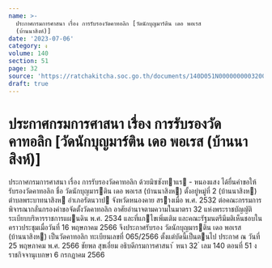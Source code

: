 ```yaml
---
name: >-
  ประกาศกรมการศาสนา เรื่อง การรับรองวัดคาทอลิก [วัดนักบุญมาร์ติน เดอ พอเรส
  (บ้านนาสิงห์)]
date: '2023-07-06'
category: ง
volume: 140
section: 51
page: 32
source: 'https://ratchakitcha.soc.go.th/documents/140D051N0000000003200.pdf'
draft: true
---
```


# ประกาศกรมการศาสนา เรื่อง การรับรองวัดคาทอลิก [วัดนักบุญมาร์ติน เดอ พอเรส (บ้านนาสิงห์)]

ประกาศกรมการศาสนา เรื่อง การรับรองวัดคาทอลิก ด้วยมิซซังทาแร - หนองแสง ได้ยื่นคําขอให้รับรองวัดคาทอลิก ชื่อ วัดนักบุญมารติน เดอ พอเรส (บ้านนาสิงห) ตั้งอยู่หมู่ที่ 2 (บ้านนาสิงห) ตําบลพระบาทนาสิงห อําเภอรัตนวาป จังหวัดหนองคาย สรางเมื่อ พ.ศ. 2532 ต่อคณะกรรมการพิจารณากลั่นกรองคําขอจัดตั้งวัดคาทอลิก อาศัยอํานาจตามความในมาตรา 32 แห่งพระราชบัญญัติระเบียบบริหารราชการแผนดิน พ.ศ. 2534 และที่แกไขเพิ่มเติม และคณะรัฐมนตรีมีมติเห็นชอบในคราวประชุมเมื่อวันที่ 16 พฤษภาคม 2566 จึงประกาศรับรอง วัดนักบุญมารติน เดอ พอเรส (บ้านนาสิงห) เป็นวัดคาทอลิก ทะเบียนเลขที่ 065/2566 ตั้งแต่บัดนี้เป็นตนไป ประกาศ ณ วันที่ 25 พฤษภาคม พ.ศ. 2566 ชัยพล สุขเอี่ยม อธิบดีกรมการศาสนา ้ หนา 32 ่ เลม 140 ตอนที่ 51 ง ราชกิจจานุเบกษา 6 กรกฎาคม 2566

